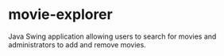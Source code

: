 # movie-explorer
Java Swing application allowing users to search for movies and administrators to add and remove movies. 
